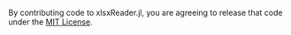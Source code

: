 By contributing code to xlsxReader.jl, you are agreeing to release that code under the [MIT License](https://github.com/ZacLN/xlsxReader.jl/blob/master/LICENSE).
